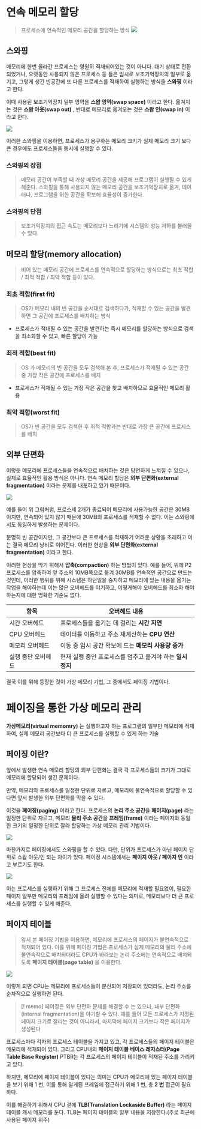 # 연속 메모리 할당
> 프로세스에 연속적인 메모리 공간을 할당하는 방식
![](https://i.imgur.com/9YK3Sgo.png)

## 스와핑
메모리에 한번 올라간 프로세스는 영원히 적재되어있는 것이 아니다. 대기 상태로 전환되었거나, 오랫동안 사용되지 않은 프로세스 등 들은 임시로 보조기억장치의 일부로 옮기고, 그렇게 생긴 빈공간에 또 다른 프로세스를 적재하여 실행하는 방식을 **스와핑** 이라고 한다.

이때 사용된 보조기억장치 일부 영역을 **스왑 영역(swap space)** 이라고 한다. 
옮겨지는 것은 **스왑 아웃(swap out)** , 반대로 메모리로 옮겨오는 것은 **스왑 인(swap in)** 이라고 한다.

![](https://i.imgur.com/tqmwuLf.png)

이러한 스와핑을 이용하면, 프로세스가 용구하는 메모리 크키가 실제 메모리 크기 보다 큰 경우에도 프로세스들을 동시에 실행할 수 있다.

### 스와핑의 장점
> 메모리 공간이 부족할 때 가상 메모리 공간을 제공해 프로그램이 실행될 수 있게 해준다.
> 스와핑을 통해 사용되지 않는 메모리 공간을 보조기억장치로 옮겨, 데이터나, 프로그램을 위한 공간을 확보해 효율성이 증가한다.

### 스와핑의 단점
> 보조기억장치의 접근 속도는 메모리보다 느리기에 시스템의 성능 저하를 불러올 수 있다.

## 메모리 할당(memory allocation)
> 비어 있는 메모리 공간에 프로세스를 연속적으로 할당하는 방식으로는
> 최초 적합 / 최적 적합 / 최악 적합 등이 있다.

### 최초 적합(first fit)
> OS가 메모리 내의 빈 공간을 순서대로 검색하다가, 적재할 수 있는 공간을 발견하면 그 공간에 프로세스를 배치하는 방식

- 프로세스가 적대될 수 있는 공간을 발견하는 즉시 메모리를 할당하는 방식으로 검색을 최소화할 수 있고, 빠른 할당이 가능
### 최적 적합(best fit)
> OS 가 메모리의 빈 공간을 모두 검색해 본 후, 프로세스가 적재될 수 있는 공간 중 가장 작은 공간에 프로세스를 배치

- 프로세스가 적재될 수 있는 가장 작은 공간을 찾고 배치하므로 효율적인 메모리 활용
### 최악 적합(worst fit)
> OS가 빈 공간을 모두 검색한 후 최적 적합과는 반대로 가장 큰 공간에 프로세스를 배치


## 외부 단편화

이렇듯 메모리에 프로세스들을 연속적으로 배치하는 것은 당연하게 느껴질 수 있으나, 실제로 효율적인 활용 방식은 아니다. 
연속 메모리 할당은 **외부 단편화(external fragmentation)** 이라는 문제를 내포하고 있기 때문이다.

![](https://i.imgur.com/vspzZBw.png)

예를 들어 위 그림처럼, 프로스세 2개가 종료되어 메모리에 사용가능한 공간은 30MB 이지만, 연속되어 있지 않기 때문에 30MB의 프로세스를 적재할 수 없다. 
이는 스와핑에서도 동일하게 발생하는 문제이다.

분명히 빈 공간이지만, 그 공간보다 큰 프로세스를 적재하기 어려운 상황을 초래하고 이는 결국 메모리 낭비로 이어진다. 이러한 현상을 **외부 단편화(external fragmentation)** 이라고 한다.

이러한 현상을 막기 위해서 **압축(compaction)** 하는 방법이 있다.
예를 들어, 위에 P2 프로세스를 압축하여 앞 주소의 10MB쪽으로 옮겨 30MB를 연속적인 공간으로 만드는 것인데, 이러한 행위를 위해 시스템은 하던일을 중지하고 메모리에 있는 내용을 옮기는 작업을 해야하는데 이는 많은 오버헤드를 야기하고, 어떻게해야 오버헤드를 최소화 해야하는지에 대한 명확한 기준도 없다.

| **항목**     | **오버헤드 내용**                         |
| ---------- | ----------------------------------- |
| 시간 오버헤드    | 프로세스들을 옮기는 데 걸리는 **시간 지연**          |
| CPU 오버헤드   | 데이터를 이동하고 주소 재계산하는 **CPU 연산**       |
| 메모리 오버헤드   | 이동 중 임시 공간 확보에 드는 **메모리 사용량 증가**    |
| 실행 중단 오버헤드 | 현재 실행 중인 프로세스를 멈추고 옮겨야 하는 **일시 정지** |

결국 이를 위해 등장한 것이 가상 메모리 기법, 그 중에서도 페이징 기법이다.

# 페이징을 통한 가상 메모리 관리

**가상메모리(virtual memomry)** 는 실행하고자 하는 프로그램의 일부만 메모리에 적재하여, 실제 메모리 공간보다 더 큰 프로세스를 실행할 수 있게 하는 기술
## 페이징 이란?

앞에서 발생한 연속 메모리 할당의 외부 단편화는 결국 각 프로세스들의 크기가 그대로 메모리에 할당되어 생긴 문제이다.

만약, 메모리와 프로세스를 일정한 단위로 자르고, 메모리에 불연속적으로 할당할 수 있다면 앞서 발생한 외부 단편화를 막을 수 있다.

이것을 **페이징(paging)** 이라고 한다. 
프로세스의 **논리 주소 공간**을 **페이지(page)** 라는 일정한 단위로 자르고, 
메모리 **물리 주소 공간**을 **프레임(frame)** 이라는 페이지와 동일한 크기의 일정한 단위로 잘라 
할당하는 가상 메모리 관리 기법이다.

![](https://i.imgur.com/nHpIFXB.png)


마찬가지로 페이징에서도 스와핑을 할 수 있다. 다만, 단위가 프로세스가 아닌 페이지 단위로 스왑 아웃/인 되는 차이가 있다. 
페이징 시스템에서는 **페이지 아웃 / 페이지 인** 이라고 부르기도 한다.

![](https://i.imgur.com/UNXhBy7.png)

이는 프로세스를 실행하기 위해 그 프로세스 전체를 메모리에 적재할 필요없이, 필요한 페이지 일부만 메모리의 프레임에 올려 실행할 수 있다는 의미로, 메모리보다 더 큰 프로세스를 실행할 수 있게 해준다.

## 페이지 테이블
> 앞서 본 페이징 기법을 이용하면, 메모리에 프로세스의 페이지가 불연속적으로 적재되어 있다.
> 이를 위해 페이징 기법은 프로세스가 실제 메모리의 물리 주소에 불연속적으로 배치되더라도 CPU가 바라보는 논리 주소에는 연속적으로 배치되도록 **페이지 테이블(page table)** 을 이용한다.

![](https://i.imgur.com/0FjlytF.png)

이렇게 되면 CPU는 메모리에 프로세스들이 분산되어 저장되어 있더라도, 논리 주소를 순차적으로 실행하면 된다.

> [! memo]
> 페이징은 외부 단편화 문제를 해결할 수 는 있으나, 내부 단편화(internal fragmentation)을 야기할 수 있다.
> 예를 들어 모든 프로세스가 지정된 페이지 크기로 잘리는 것이 아니라서, 마지막에 페이지 크기보다 작은 페이지가 생성된다

프로세스마다 각자의 프로세스 테이블을 가지고 있고, 각 프로세스들의 페이지 테이블은 메모리에 적재되어 있다.
그리고 CPU내의 **페이지 테이블 베이스 레지스터(Page Table Base Register)** PTBR는 각 프로세스의 페이지 테이블이 적재된 주소를 가리키고 있다.

하지만, 메모리에 페이지 테이블이 있다는 의미는 CPU가 메모리에 있는 페이지 테이블을 보기 위해 1 번, 이를 통해 알게된 프레임에 접근하기 위해 1 번, 총 **2 번** 접근이 필요하다.

이를 해결하기 위해서 CPU 곁에 **TLB(Translation Lockaside Buffer)** 라는 페이지 테이블 캐시 메모리를 둔다. TLB는 페이지 테이블의 일부 내용을 저장한다.(주로 최근에 사용된 페이지 위주)

